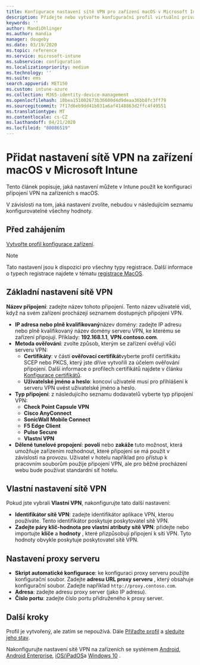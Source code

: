 ```yaml
---
title: Konfigurace nastavení sítě VPN pro zařízení macOS v Microsoft Intune – Azure | Microsoft Docs
description: Přidejte nebo vytvořte konfigurační profil virtuální privátní sítě (VPN), včetně podrobností o připojení, děleného tunelového propojení, vlastního nastavení sítě VPN s identifikátorem, páry klíč-hodnota, nastavení serveru proxy pomocí konfiguračního skriptu, adresy IP nebo adresy plně kvalifikovaného názvu domény a portu TCP v Microsoft Intune na zařízeních s macOS.
keywords: ''
author: MandiOhlinger
ms.author: mandia
manager: dougeby
ms.date: 03/19/2020
ms.topic: reference
ms.service: microsoft-intune
ms.subservice: configuration
ms.localizationpriority: medium
ms.technology: ''
ms.suite: ems
search.appverid: MET150
ms.custom: intune-azure
ms.collection: M365-identity-device-management
ms.openlocfilehash: 10bea151002673b36600d4d9deaa36bb8fc3ff79
ms.sourcegitcommit: 7f17d6eb9dd41b031a6af4148863d2ffc4f49551
ms.translationtype: MT
ms.contentlocale: cs-CZ
ms.lasthandoff: 04/21/2020
ms.locfileid: "80086519"
---
```

# <a name="add-vpn-settings-on-macos-devices-in-microsoft-intune"></a>Přidat nastavení sítě VPN na zařízení macOS v Microsoft Intune

Tento článek popisuje, jaká nastavení můžete v Intune použít ke konfiguraci připojení VPN na zařízeních s macOS.

V závislosti na tom, jaká nastavení zvolíte, nebudou v následujícím seznamu konfigurovatelné všechny hodnoty.

## <a name="before-you-begin"></a>Před zahájením

[Vytvořte profil konfigurace zařízení](vpn-settings-configure.md).

> [!NOTE]
> Tato nastavení jsou k dispozici pro všechny typy registrace. Další informace o typech registrace najdete v tématu [registrace MacOS](../enrollment/macos-enroll.md).

## <a name="base-vpn-settings"></a>Základní nastavení sítě VPN

**Název připojení**: zadejte název tohoto připojení. Tento název uživatelé vidí, když na svém zařízení procházejí seznamem dostupných připojení VPN.
- **IP adresa nebo plně kvalifikovaný**název domény: zadejte IP adresu nebo plně kvalifikovaný název domény serveru VPN, ke kterému se zařízení připojují. Příklady: **192.168.1.1**, **VPN.contoso.com**.
- **Metoda ověřování**: zvolte způsob, kterým se zařízení ověřují vůči serveru VPN:
  - **Certifikáty**: v části **ověřovací certifikát**vyberte profil certifikátu SCEP nebo PKCS, který jste dříve vytvořili za účelem ověřování připojení. Další informace o profilech certifikátů najdete v článku [Konfigurace certifikátů](../protect/certificates-configure.md).
  - **Uživatelské jméno a heslo**: koncoví uživatelé musí pro přihlášení k serveru VPN uvést uživatelské jméno a heslo.
- **Typ připojení**: z následujícího seznamu dodavatelů vyberte typ připojení VPN:
  - **Check Point Capsule VPN**
  - **Cisco AnyConnect**
  - **SonicWall Mobile Connect**
  - **F5 Edge Client**
  - **Pulse Secure**
  - **Vlastní VPN**
- **Dělené tunelové propojení**: **povolí** nebo **zakáže** tuto možnost, která umožňuje zařízením rozhodnout, které připojení se má použít v závislosti na provozu. Uživatel v hotelu například pro přístup k pracovním souborům použije připojení VPN, ale pro běžné procházení webu bude používat standardní síť hotelu.

<!--- **Per-app VPN** - Select this option if you want to associate this VPN connection with an iOS/iPadOS or macOS app so that the connection will be opened when the app is run. You can associate the VPN profile with an app when you assign the software. For more information, see [How to assign and monitor apps](../apps/apps-deploy.md). --->

## <a name="custom-vpn-settings"></a>Vlastní nastavení sítě VPN

Pokud jste vybrali **Vlastní VPN**, nakonfigurujte tato další nastavení:

- **Identifikátor sítě VPN**: zadejte identifikátor aplikace VPN, kterou používáte. Tento identifikátor poskytuje poskytovatel sítě VPN.
- **Zadejte páry klíč-hodnota pro vlastní atributy sítě VPN**: přidejte nebo importujte **klíče** a **hodnoty** , které přizpůsobují připojení k síti VPN. Tyto hodnoty obvykle poskytuje poskytovatel sítě VPN.

## <a name="proxy-settings"></a>Nastavení proxy serveru

- **Skript automatické konfigurace**: ke konfiguraci proxy serveru použijte konfigurační soubor. Zadejte **adresu URL proxy serveru** , který obsahuje konfigurační soubor. Zadejte například `http://proxy.contoso.com`.
- **Adresa**: zadejte adresu proxy server (jako IP adresu).
- **Číslo portu**: zadejte číslo portu přidruženého k proxy server.

## <a name="next-steps"></a>Další kroky

Profil je vytvořený, ale zatím se nepoužívá. Dále [Přiřaďte profil](device-profile-assign.md) a [sledujte jeho stav](device-profile-monitor.md).

Nakonfigurujte nastavení sítě VPN na zařízeních se systémem [Android](vpn-settings-android.md), [Android Enterprise](vpn-settings-android-enterprise.md), [iOS/iPadOS](vpn-settings-ios.md)a [Windows 10](vpn-settings-windows-10.md) .

